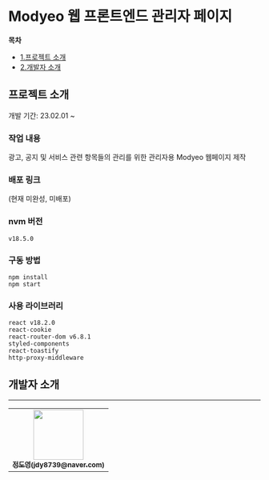 # Modyeo 웹 프론트엔드 관리자 페이지

**목차**

- [1.프로젝트 소개](#프로젝트-소개)
- [2.개발자 소개](#개발자-소개)

## 프로젝트 소개

개발 기간: 23.02.01 ~

### 작업 내용

광고, 공지 및 서비스 관련 항목들의 관리를 위한 관리자용 Modyeo 웹페이지 제작

### 배포 링크

(현재 미완성, 미배포)

### nvm 버전

```tsx
v18.5.0
```

### 구동 방법

```tsx
npm install
npm start
```

### 사용 라이브러리

```tsx
react v18.2.0
react-cookie
react-router-dom v6.8.1
styled-components
react-toastify
http-proxy-middleware
```

## 개발자 소개

---

<table>
  <tbody>
    <tr>
      <td align="center"><a href="https://github.com/jdy8739"><img src="https://avatars.githubusercontent.com/u/83811826?v=4" width="100px;" alt=""/><br /><sub><b>정도영(jdy8739@naver.com)</b></sub></a><br /></td>
    <tr/>
  </tbody>
</table>